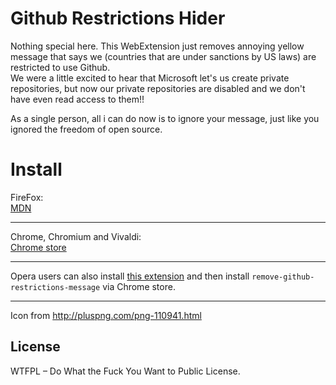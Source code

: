 Github Restrictions Hider
===
Nothing special here. This WebExtension just removes annoying yellow message that says we (countries that are under sanctions by US laws) are restricted to use Github.   
We were a little excited to hear that Microsoft let's us create private repositories, but now our private repositories are disabled and we don't have even read access to them!!    

As a single person, all i can do now is to ignore your message, just like you ignored the freedom of open source. 
# Install

FireFox:    
[MDN](https://addons.mozilla.org/en-US/firefox/addon/github-restrictions-hider/)    

___

Chrome, Chromium and Vivaldi:    
[Chrome store](https://chrome.google.com/webstore/detail/pkconlgalehldobejjolennilngnmcnb/publish-accepted?hl=en-US)    
___

Opera users can also install [this extension](https://addons.opera.com/en/extensions/details/install-chrome-extensions/) and then install `remove-github-restrictions-message` via Chrome store.    
___

Icon from http://pluspng.com/png-110941.html

## License
WTFPL – Do What the Fuck You Want to Public License.
